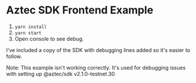 # Aztec SDK Frontend Example

1. `yarn install`
2. `yarn start`
3. Open console to see debug.

I've included a copy of the SDK with debugging lines added so it's easier to follow.

Note: This example isn't working correctly. It's used for debugging issues with setting up @aztec/sdk v2.1.0-testnet.30